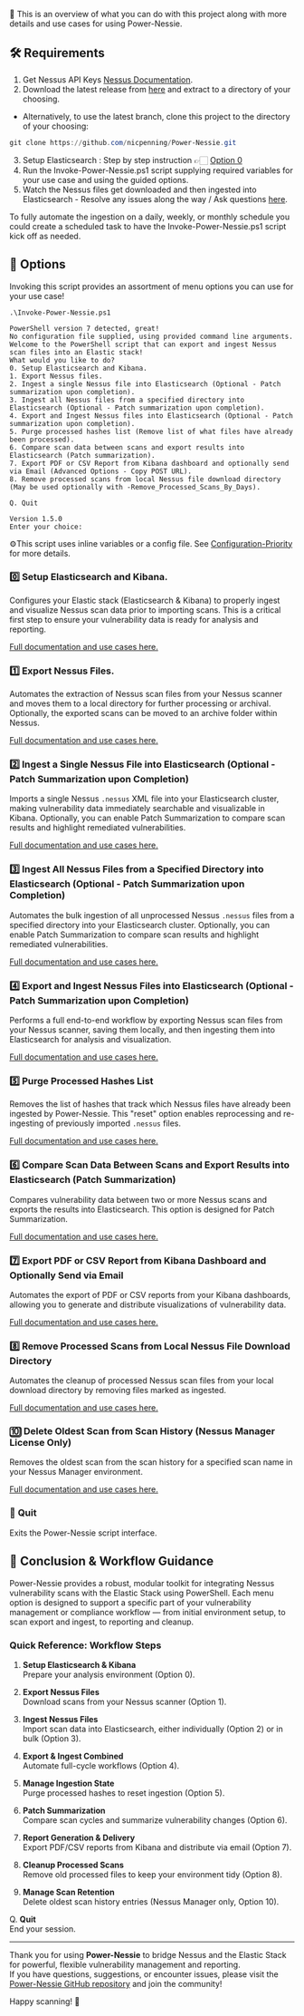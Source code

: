 💫 This is an overview of what you can do with this project along with more details and use cases for using Power-Nessie.

## 🛠️ Requirements
1. Get Nessus API Keys [Nessus Documentation](https://docs.tenable.com/nessus/Content/GenerateAnAPIKey.htm).
2. Download the latest release from [here](https://github.com/nicpenning/Power-Nessie/releases/latest) and extract to a directory of your choosing.
- Alternatively, to use the latest branch, clone this project to the directory of your choosing: 
```PowerShell
git clone https://github.com/nicpenning/Power-Nessie.git
```
3. Setup Elasticsearch : Step by step instruction 👉🏻 [Option 0](./documentation/Option-0.md)
4. Run the Invoke-Power-Nessie.ps1 script supplying required variables for your use case and using the guided options.
5. Watch the Nessus files get downloaded and then ingested into Elasticsearch - Resolve any issues along the way / Ask questions [here](https://github.com/nicpenning/Power-Nessie/discussions).

To fully automate the ingestion on a daily, weekly, or monthly schedule you could create a scheduled task to have the Invoke-Power-Nessie.ps1 script kick off as needed.

## 📃 Options
Invoking this script provides an assortment of menu options you can use for your use case!

```
.\Invoke-Power-Nessie.ps1

PowerShell version 7 detected, great!
No configuration file supplied, using provided command line arguments.
Welcome to the PowerShell script that can export and ingest Nessus scan files into an Elastic stack!
What would you like to do?
0. Setup Elasticsearch and Kibana.
1. Export Nessus files.
2. Ingest a single Nessus file into Elasticsearch (Optional - Patch summarization upon completion).
3. Ingest all Nessus files from a specified directory into Elasticsearch (Optional - Patch summarization upon completion).
4. Export and Ingest Nessus files into Elasticsearch (Optional - Patch summarization upon completion).
5. Purge processed hashes list (Remove list of what files have already been processed).
6. Compare scan data between scans and export results into Elasticsearch (Patch summarization).
7. Export PDF or CSV Report from Kibana dashboard and optionally send via Email (Advanced Options - Copy POST URL).
8. Remove processed scans from local Nessus file download directory (May be used optionally with -Remove_Processed_Scans_By_Days).

Q. Quit

Version 1.5.0
Enter your choice:
```

⚙️This script uses inline variables or a config file. See [Configuration-Priority](https://github.com/nicpenning/Power-Nessie/blob/main/documentation/Configuration-Priority.md) for more details.

### 0️⃣ **Setup Elasticsearch and Kibana.**

Configures your Elastic stack (Elasticsearch & Kibana) to properly ingest and visualize Nessus scan data prior to importing scans. This is a critical first step to ensure your vulnerability data is ready for analysis and reporting.

[Full documentation and use cases here.](./documenation/Option-0.md)

### 1️⃣ **Export Nessus Files.**

Automates the extraction of Nessus scan files from your Nessus scanner and moves them to a local directory for further processing or archival. Optionally, the exported scans can be moved to an archive folder within Nessus.

[Full documentation and use cases here.](./documenation/Option-1.md)

### 2️⃣ **Ingest a Single Nessus File into Elasticsearch (Optional - Patch Summarization upon Completion)**

Imports a single Nessus `.nessus` XML file into your Elasticsearch cluster, making vulnerability data immediately searchable and visualizable in Kibana. Optionally, you can enable Patch Summarization to compare scan results and highlight remediated vulnerabilities.

[Full documentation and use cases here.](./documenation/Option-2.md)

### 3️⃣ **Ingest All Nessus Files from a Specified Directory into Elasticsearch (Optional - Patch Summarization upon Completion)**

Automates the bulk ingestion of all unprocessed Nessus `.nessus` files from a specified directory into your Elasticsearch cluster. Optionally, you can enable Patch Summarization to compare scan results and highlight remediated vulnerabilities.

[Full documentation and use cases here.](./documenation/Option-3.md)

### 4️⃣ **Export and Ingest Nessus Files into Elasticsearch (Optional - Patch Summarization upon Completion)**

Performs a full end-to-end workflow by exporting Nessus scan files from your Nessus scanner, saving them locally, and then ingesting them into Elasticsearch for analysis and visualization.

[Full documentation and use cases here.](./documenation/Option-4.md)

### 5️⃣ **Purge Processed Hashes List**

Removes the list of hashes that track which Nessus files have already been ingested by Power-Nessie. This "reset" option enables reprocessing and re-ingesting of previously imported `.nessus` files.

[Full documentation and use cases here.](./documenation/Option-5.md)

### 6️⃣ **Compare Scan Data Between Scans and Export Results into Elasticsearch (Patch Summarization)**

Compares vulnerability data between two or more Nessus scans and exports the results into Elasticsearch. This option is designed for Patch Summarization.

[Full documentation and use cases here.](./documenation/Option-6.md)

### 7️⃣ **Export PDF or CSV Report from Kibana Dashboard and Optionally Send via Email**

Automates the export of PDF or CSV reports from your Kibana dashboards, allowing you to generate and distribute visualizations of vulnerability data.

[Full documentation and use cases here.](./documenation/Option-7.md)

### 8️⃣ **Remove Processed Scans from Local Nessus File Download Directory**

Automates the cleanup of processed Nessus scan files from your local download directory by removing files marked as ingested.

[Full documentation and use cases here.](./documenation/Option-8.md)

### 🔟 **Delete Oldest Scan from Scan History (Nessus Manager License Only)**

Removes the oldest scan from the scan history for a specified scan name in your Nessus Manager environment.

[Full documentation and use cases here.](./documenation/Option-10.md)

### 🚫 **Quit**

Exits the Power-Nessie script interface.

## 🎉 Conclusion & Workflow Guidance

Power-Nessie provides a robust, modular toolkit for integrating Nessus vulnerability scans with the Elastic Stack using PowerShell. Each menu option is designed to support a specific part of your vulnerability management or compliance workflow — from initial environment setup, to scan export and ingest, to reporting and cleanup.

### Quick Reference: Workflow Steps

1. **Setup Elasticsearch & Kibana**  
   Prepare your analysis environment (Option 0).

2. **Export Nessus Files**  
   Download scans from your Nessus scanner (Option 1).

3. **Ingest Nessus Files**  
   Import scan data into Elasticsearch, either individually (Option 2) or in bulk (Option 3).

4. **Export & Ingest Combined**  
   Automate full-cycle workflows (Option 4).

5. **Manage Ingestion State**  
   Purge processed hashes to reset ingestion (Option 5).

6. **Patch Summarization**  
   Compare scan cycles and summarize vulnerability changes (Option 6).

7. **Report Generation & Delivery**  
   Export PDF/CSV reports from Kibana and distribute via email (Option 7).

8. **Cleanup Processed Scans**  
   Remove old processed files to keep your environment tidy (Option 8).

10. **Manage Scan Retention**  
    Delete oldest scan history entries (Nessus Manager only, Option 10).

Q. **Quit**  
   End your session.

---

Thank you for using **Power-Nessie** to bridge Nessus and the Elastic Stack for powerful, flexible vulnerability management and reporting.  
If you have questions, suggestions, or encounter issues, please visit the [Power-Nessie GitHub repository](https://github.com/nicpenning/Power-Nessie) and join the community!

Happy scanning! 🚀
